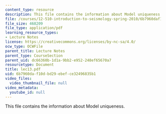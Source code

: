 ```yaml
---
content_type: resource
description: This file contains the information about Model uniqueness.
file: /courses/12-510-introduction-to-seismology-spring-2010/6b7960daf10dbd29ebefce32496835b1_lec13.pdf
file_size: 468209
file_type: application/pdf
learning_resource_types:
- Lecture Notes
license: https://creativecommons.org/licenses/by-nc-sa/4.0/
ocw_type: OCWFile
parent_title: Lecture Notes
parent_type: CourseSection
parent_uid: dc66360b-1d1a-9bb2-e952-248ef65670a7
resourcetype: Document
title: lec13.pdf
uid: 6b7960da-f10d-bd29-ebef-ce32496835b1
video_files:
  video_thumbnail_file: null
video_metadata:
  youtube_id: null
---
```

This file contains the information about Model uniqueness.